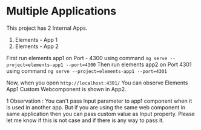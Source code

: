 # Multiple Applications

This project has 2 Internal Apps.
1. Elements - App 1
2. Elements - App 2

First run elements app1 on Port - 4300 using command `ng serve --project=elements-app1 --port=4300` 
Then run elements app2 on Port 4301 using  command `ng serve --project=elements-app1 --port=4301` 

Now, when you open `http://localhost:4301/` You can observe Elements App1 Custom Webcomponent is shown in App2.

1 Observation : You can't pass Input parameter to app1 component when it is used in another app. But if you are using the same web component in same application then you can pass custom value as Input property.
Please let me know if this is not case and if there is any way to pass it.
